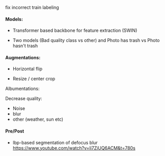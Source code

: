 fix incorrect train labeling

#### Models:

* Transformer based backbone for feature extraction (SWIN)

* Two models (Bad quality class vs other) and Photo has trash vs Photo hasn't trash

#### Augmentations:

* Horizontal flip

* Resize / center crop

Albumentations:

Decrease quality:

* Noise
* blur
* other (weather, sun etc)

#### Pre/Post

* lbp-based segmentation of defocus blur
https://www.youtube.com/watch?v=li7ZiUQ6ACM&t=780s
